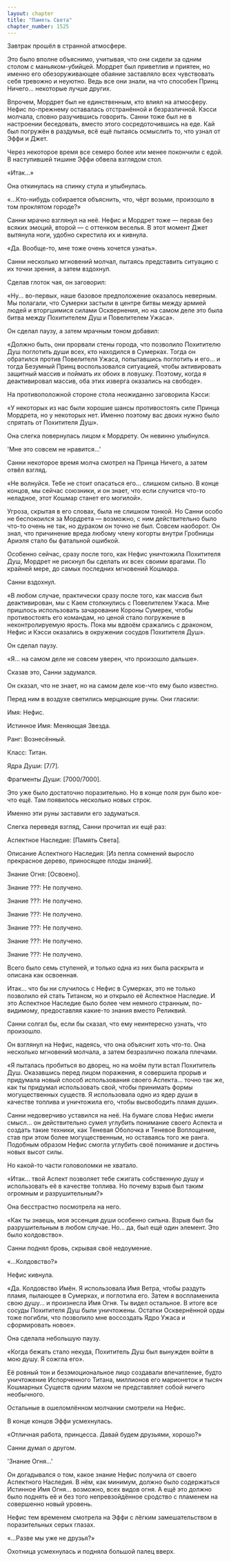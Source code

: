 ```yaml
---
layout: chapter
title: "Память Света"
chapter_number: 1525
---
```




Завтрак прошёл в странной атмосфере.

Это было вполне объяснимо, учитывая, что они сидели за одним столом с маньяком-убийцей. Мордрет был приветлив и приятен, но именно его обезоруживающее обаяние заставляло всех чувствовать себя тревожно и неуютно. Ведь все они знали, на что способен Принц Ничего... некоторые лучше других.

Впрочем, Мордрет был не единственным, кто влиял на атмосферу. Нефис по-прежнему оставалась отстранённой и безразличной. Кэсси молчала, словно разучившись говорить. Санни тоже был не в настроении беседовать, вместо этого сосредоточившись на еде. Кай был погружён в раздумья, всё ещё пытаясь осмыслить то, что узнал от Эффи и Джет.

Через некоторое время все семеро более или менее покончили с едой. В наступившей тишине Эффи обвела взглядом стол.

«Итак...»

Она откинулась на спинку стула и улыбнулась.

«...Кто-нибудь собирается объяснить, что, чёрт возьми, произошло в том проклятом городе?»

Санни мрачно взглянул на неё. Нефис и Мордрет тоже — первая без всяких эмоций, второй — с оттенком веселья. В этот момент Джет вытянула ноги, удобно скрестила их и кивнула.

«Да. Вообще-то, мне тоже очень хочется узнать».

Санни несколько мгновений молчал, пытаясь представить ситуацию с их точки зрения, а затем вздохнул.

Сделав глоток чая, он заговорил:

«Ну... во-первых, наше базовое предположение оказалось неверным. Мы полагали, что Сумерки застыли в центре битвы между армией людей и вторгшимися силами Осквернения, но на самом деле это была битва между Похитителем Душ и Повелителем Ужаса».

Он сделал паузу, а затем мрачным тоном добавил:

«Должно быть, они прорвали стены города, что позволило Похитителю Душ поглотить души всех, кто находился в Сумерках. Тогда он обратился против Повелителя Ужаса, попытавшись поглотить и его... и тогда Безумный Принц воспользовался ситуацией, чтобы активировать защитный массив и поймать их обоих в ловушку. Поэтому, когда я деактивировал массив, оба этих изверга оказались на свободе».

На противоположной стороне стола неожиданно заговорила Кэсси:

«У некоторых из нас были хорошие шансы противостоять силе Принца Мордрета, но у некоторых нет. Именно поэтому вас двоих нужно было спрятать от Похитителя Душ».

Она слегка повернулась лицом к Мордрету. Он невинно улыбнулся.

'Мне это совсем не нравится...'

Санни некоторое время молча смотрел на Принца Ничего, а затем отвёл взгляд.

«Не волнуйся. Тебе не стоит опасаться его... слишком сильно. В конце концов, мы сейчас союзники, и он знает, что если случится что-то неладное, этот Кошмар станет его могилой».

Угроза, скрытая в его словах, была не слишком тонкой. Но Санни особо не беспокоился за Мордрета — возможно, с ним действительно было что-то очень не так, но дураком он точно не был. Совсем наоборот. Он знал, что причинение вреда любому члену когорты внутри Гробницы Ариэля стало бы фатальной ошибкой.

Особенно сейчас, сразу после того, как Нефис уничтожила Похитителя Душ, Мордрет не рискнул бы сделать их всех своими врагами. По крайней мере, до самых последних мгновений Кошмара.

Санни вздохнул.

«В любом случае, практически сразу после того, как массив был деактивирован, мы с Каем столкнулись с Повелителем Ужаса. Мне пришлось использовать зачарование Короны Сумерек, чтобы противостоять его командам, но ценой стало погружение в неконтролируемую ярость. Пока мы вдвоём сражались с драконом, Нефис и Кэсси оказались в окружении сосудов Похитителя Душ».

Он сделал паузу.

«Я... на самом деле не совсем уверен, что произошло дальше».

Сказав это, Санни задумался.

Он сказал, что не знает, но на самом деле кое-что ему было известно.

Перед ним в воздухе светились мерцающие руны. Они гласили:

Имя: Нефис.

Истинное Имя: Меняющая Звезда.

Ранг: Вознесённый.

Класс: Титан.

Ядра Души: [7/7].

Фрагменты Души: [7000/7000].

Это уже было достаточно поразительно. Но в конце поля рун было кое-что ещё. Там появилось несколько новых строк.

Именно эти руны заставили его задуматься.

Слегка переведя взгляд, Санни прочитал их ещё раз:

Аспектное Наследие: [Память Света].

Описание Аспектного Наследия: [Из пепла сомнений выросло прекрасное дерево, приносящее плоды знаний].

Знание Огня: [Освоено].

Знание ???: Не получено.

Знание ???: Не получено.

Знание ???: Не получено.

Знание ???: Не получено.

Знание ???: Не получено.

Знание ???: Не получено.

Всего было семь ступеней, и только одна из них была раскрыта и описана как освоенная.

Итак... что бы ни случилось с Нефис в Сумерках, это не только позволило ей стать Титаном, но и открыло её Аспектное Наследие. И это Аспектное Наследие было более чем немного странным, по-видимому, предоставляя какие-то знания вместо Реликвий.

Санни солгал бы, если бы сказал, что ему неинтересно узнать, что произошло.

Он взглянул на Нефис, надеясь, что она объяснит хоть что-то. Она несколько мгновений молчала, а затем безразлично пожала плечами.

«Я пыталась пробиться во дворец, но на моём пути встал Похититель Душ. Оказавшись перед лицом поражения, я совершила прорыв и придумала новый способ использования своего Аспекта... точно так же, как ты придумал использовать свой, чтобы принимать формы могущественных существ. Я использовала одно из ядер души в качестве топлива и уничтожила его, чтобы высвободить пламя души».

Санни недоверчиво уставился на неё. На бумаге слова Нефис имели смысл... он действительно сумел углубить понимание своего Аспекта и создать такие техники, как Теневая Оболочка и Теневое Воплощение, став при этом более могущественным, но оставаясь того же ранга. Подобным образом Нефис смогла углубить своё понимание и достичь новых высот силы.

Но какой-то части головоломки не хватало.

«Итак... твой Аспект позволяет тебе сжигать собственную душу и использовать её в качестве топлива. Но почему взрыв был таким огромным и разрушительным?»

Она бесстрастно посмотрела на него.

«Как ты знаешь, моя эссенция души особенно сильна. Взрыв был бы разрушительным в любом случае. Но... да, был ещё один элемент. Это было колдовство».

Санни поднял бровь, скрывая своё недоумение.

«...Колдовство?»

Нефис кивнула.

«Да. Колдовство Имён. Я использовала Имя Ветра, чтобы раздуть пламя, пылающее в Сумерках, и поглотила его. Затем я воспламенила свою душу... и произнесла Имя Огня. Ты видел остальное. В итоге все сосуды Похитителя Душ были уничтожены. Остатки Осквернённой орды тоже погибли, что позволило мне воссоздать Ядро Ужаса и сформировать новое».

Она сделала небольшую паузу.

«Когда бежать стало некуда, Похититель Душ был вынужден войти в мою душу. Я сожгла его».

Её ровный тон и безэмоциональное лицо создавали впечатление, будто уничтожение Испорченного Титана, миллионов его марионеток и тысяч Кошмарных Существ одним махом не представляет собой ничего необычного.

Остальные в ошеломлённом молчании смотрели на Нефис.

В конце концов Эффи усмехнулась.

«Отличная работа, принцесса. Давай будем друзьями, хорошо?»

Санни думал о другом.

'Знание Огня...'

Он догадывался о том, какое знание Нефис получила от своего Аспектного Наследия. В нём, как минимум, должно было содержаться Истинное Имя Огня... возможно, всех видов огня. А ещё это должно было поднять её и без того непревзойдённое сродство с пламенем на совершенно новый уровень.

Нефис тем временем смотрела на Эффи с лёгким замешательством в поразительных серых глазах.

«...Разве мы уже не друзья?»

Охотница усмехнулась и подняла большой палец вверх.

